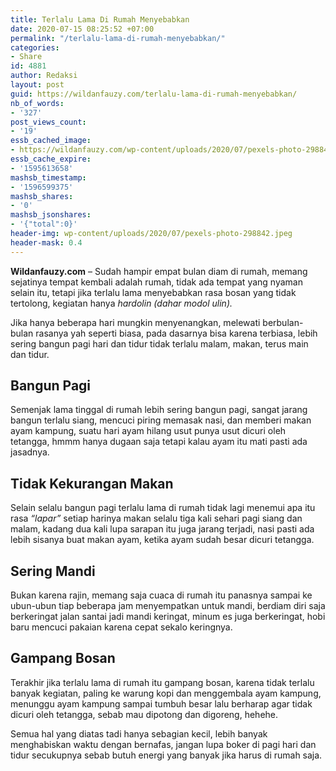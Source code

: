 ```yaml
---
title: Terlalu Lama Di Rumah Menyebabkan
date: 2020-07-15 08:25:52 +07:00
permalink: "/terlalu-lama-di-rumah-menyebabkan/"
categories:
- Share
id: 4881
author: Redaksi
layout: post
guid: https://wildanfauzy.com/terlalu-lama-di-rumah-menyebabkan/
nb_of_words:
- '327'
post_views_count:
- '19'
essb_cached_image:
- https://wildanfauzy.com/wp-content/uploads/2020/07/pexels-photo-298842.jpeg
essb_cache_expire:
- '1595613658'
mashsb_timestamp:
- '1596599375'
mashsb_shares:
- '0'
mashsb_jsonshares:
- '{"total":0}'
header-img: wp-content/uploads/2020/07/pexels-photo-298842.jpeg
header-mask: 0.4
---
```


**Wildanfauzy.com** &#8211; Sudah hampir empat bulan diam di rumah, memang sejatinya tempat kembali adalah rumah, tidak ada tempat yang nyaman selain itu, tetapi jika terlalu lama menyebabkan rasa bosan yang tidak tertolong, kegiatan hanya _hardolin_ _(dahar modol ulin)._

Jika hanya beberapa hari mungkin menyenangkan, melewati berbulan-bulan rasanya yah seperti biasa, pada dasarnya bisa karena terbiasa, lebih sering bangun pagi hari dan tidur tidak terlalu malam, makan, terus main dan tidur.

## Bangun Pagi

Semenjak lama tinggal di rumah lebih sering bangun pagi, sangat jarang bangun terlalu siang, mencuci piring memasak nasi, dan memberi makan ayam kampung, suatu hari ayam hilang usut punya usut dicuri oleh tetangga, hmmm hanya dugaan saja tetapi kalau ayam itu mati pasti ada jasadnya.

## Tidak Kekurangan Makan

Selain selalu bangun pagi terlalu lama di rumah tidak lagi menemui apa itu rasa _&#8220;lapar&#8221;_ setiap harinya makan selalu tiga kali sehari pagi siang dan malam, kadang dua kali lupa sarapan itu juga jarang terjadi, nasi pasti ada lebih sisanya buat makan ayam, ketika ayam sudah besar dicuri tetangga.

## Sering Mandi

Bukan karena rajin, memang saja cuaca di rumah itu panasnya sampai ke ubun-ubun tiap beberapa jam menyempatkan untuk mandi, berdiam diri saja berkeringat jalan santai jadi mandi keringat, minum es juga berkeringat, hobi baru mencuci pakaian karena cepat sekalo keringnya.

## Gampang Bosan

Terakhir jika terlalu lama di rumah itu gampang bosan, karena tidak terlalu banyak kegiatan, paling ke warung kopi dan menggembala ayam kampung, menunggu ayam kampung sampai tumbuh besar lalu berharap agar tidak dicuri oleh tetangga, sebab mau dipotong dan digoreng, hehehe.

Semua hal yang diatas tadi hanya sebagian kecil, lebih banyak menghabiskan waktu dengan bernafas, jangan lupa boker di pagi hari dan tidur secukupnya sebab butuh energi yang banyak jika harus di rumah saja.